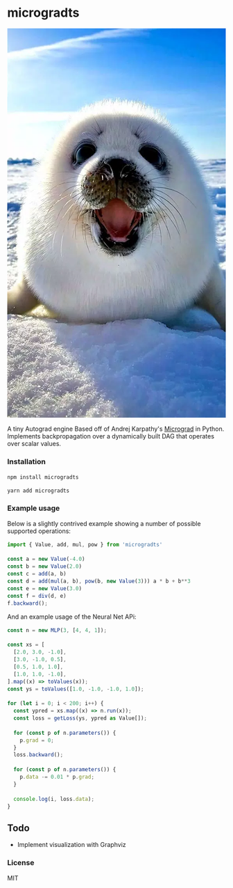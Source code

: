 
# microgradts

![seal](seal.webp)

A tiny Autograd engine Based off of Andrej Karpathy's [Micrograd](https://github.com/karpathy/micrograd/tree/master) in Python. Implements backpropagation over a dynamically built DAG that operates over scalar values.

### Installation

```bash
npm install microgradts
```
```bash
yarn add microgradts
```

### Example usage

Below is a slightly contrived example showing a number of possible supported operations:

```typescript
import { Value, add, mul, pow } from 'microgradts'

const a = new Value(-4.0)
const b = new Value(2.0)
const c = add(a, b)
const d = add(mul(a, b), pow(b, new Value(3))) a * b + b**3
const e = new Value(3.0)
const f = div(d, e)
f.backward();
```

And an example usage of the Neural Net APi:

```typescript
const n = new MLP(3, [4, 4, 1]);

const xs = [
  [2.0, 3.0, -1.0],
  [3.0, -1.0, 0.5],
  [0.5, 1.0, 1.0],
  [1.0, 1.0, -1.0],
].map((x) => toValues(x));
const ys = toValues([1.0, -1.0, -1.0, 1.0]);

for (let i = 0; i < 200; i++) {
  const ypred = xs.map((x) => n.run(x));
  const loss = getLoss(ys, ypred as Value[]);

  for (const p of n.parameters()) {
    p.grad = 0;
  }
  loss.backward();

  for (const p of n.parameters()) {
    p.data -= 0.01 * p.grad;
  }

  console.log(i, loss.data);
}
```

## Todo
- Implement visualization with Graphviz

### License

MIT